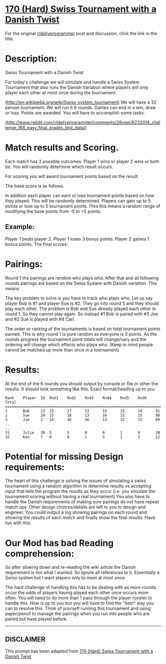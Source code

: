 # [170 (Hard) Swiss Tournament with a Danish Twist](https://www.reddit.com/r/dailyprogrammer/comments/2afwlj/7112014_challenge_170_hard_swiss_tournament_with/)

For the original [r/dailyprogrammer](https://www.reddit.com/r/dailyprogrammer/) post and discussion, click the link in the title.

# Description:
Swiss Tournament with a Danish Twist

For today's challenge we will simulate and handle a Swiss System Tournament
that also runs the Danish Variation where players will only player each other at most once during the tournament.

(http://en.wikipedia.org/wiki/Swiss-system_tournament)
We will have a 32 person tournament. We will run it 6 rounds. Games can end in a win, draw or loss. Points are awarded. You will have to accomplish some tasks.

(http://www.reddit.com/r/dailyprogrammer/comments/28vgej/6232014_challenge_168_easy_final_grades_test_data/)
# Match results and Scoring.
Each match has 3 possible outcomes. Player 1 wins or player 2 wins or both tie. You will randomly determine which result occurs.

For scoring you will award tournament points based on the result. 

The base score is as follows.

In addition each player can earn or lose tournament points based on how they played. This will be randomly determined. Players can gain up to 5 points or lose up to 5
tournament points. (Yes this means a random range of modifying the base points from -5 to +5 points.

## Example:
Player 1 beats player 2. Player 1 loses 3 bonus points. Player 2 gaines 1 bonus points. The final scores:

# Pairings:
Round 1 the pairings are random who plays who. After that and all following rounds pairings are based on the Swiss System with Danish variation. This means:

The key problem to solve is you have to track who plays who. Let us say player Bob is #1 and player Sue is #2. They go into round 5 and they should play each other.
The problem is Bob and Sue already played each other in round 1. So they cannot play again. So instead #1 Bob is paired with #3 Joe and #2 Sue is played with #4 Carl.

The order or ranking of the tournaments is based on total tournament points earned. This is why round 1 is pure random as everyone is 0 points. As the rounds progress the tournament point totals will change/vary and the ordering will change which effects who plays who. (Keep in mind people cannot be matched up more than once in a tournament)

# Results:
At the end of the 6 rounds you should output by console or file or other the results.
It should look something like this. Exact format/heading up to you.


```
Rank    Player  ID  Rnd1    Rnd2    Rnd3    Rnd4    Rnd5    Rnd6    Total
=========================================================================
1       Bob     23  15      17      13      15      15      16      91
2       Sue     20  15      16      13      16      15      15      90
3       Jim     2   14      16      16      13      15      15      89
..
..
31      Julie   30  5       5       0       0       1       9       20
32      Ken     7   0       0       1       5       1       5       12
```
# Potential for missing Design requirements:
The heart of this challenge is solving the issues of simulating a swiss tournament using a random algorithm to determine results vs accepting input that
tells the program the results as they occur (i.e. you simulate the tournament scoring without having a real tournament) You also have to handle the Danish requirements
of making sure pairings do not have repeat match ups. Other design choices/details are left to you to design and engineer. You could output a log showing pairings on each
round and showing the results of each match and finally show the final results. Have fun with this. 

# Our Mod has bad Reading comprehension:
So after slowing down and re-reading the wiki article the Danish requirement is not what I wanted. So ignore all references to it. Essentially a Swiss system but I want players only to meet at most once.

The hard challenge of handling this has to be dealing with as more rounds occur the odds of players having played each other once occurs more often. You will need to do more than 1 pass through the player rooster to handle this. How is up to you but you will have to find the "best" way you can to resolve this. Think of yourself running this tournament and using paper/pencil to manage the pairings when you run into people who are paired but have played before.


----
## **DISCLAIMER**
This prompt has been adapted from [170 [Hard] Swiss Tournament with a Danish Twist](https://www.reddit.com/r/dailyprogrammer/comments/2afwlj/7112014_challenge_170_hard_swiss_tournament_with/
)
